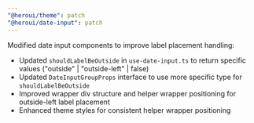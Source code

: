 ```yaml
---
"@heroui/theme": patch
"@heroui/date-input": patch
---
```


Modified date input components to improve label placement handling:
- Updated `shouldLabelBeOutside` in `use-date-input.ts` to return specific values ("outside" | "outside-left" | false)
- Updated `DateInputGroupProps` interface to use more specific type for `shouldLabelBeOutside`
- Improved wrapper div structure and helper wrapper positioning for outside-left label placement
- Enhanced theme styles for consistent helper wrapper positioning 